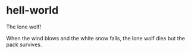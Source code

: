 # hell-world

The lone wolf!

When the wind blows and the white snow falls, the lone wolf dies but the pack survives.
